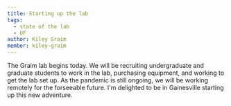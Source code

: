 ```yaml
---
title: Starting up the lab
tags: 
  - state of the lab
  - UF
author: Kiley Graim
member: kiley-graim
---
```


The Graim lab begins today. We will be recruiting undergraduate and graduate students to work in the lab, purchasing equipment, and working to get the lab set up. As the pandemic is still ongoing, we will be working remotely for the forseeable future. I'm delighted to be in Gainesville starting up this new adventure.

